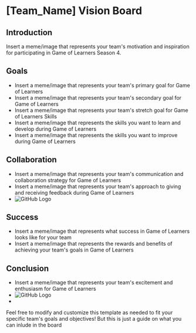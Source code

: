 # [Team_Name] Vision Board

## Introduction
Insert a meme/image that represents your team's motivation and inspiration for participating in Game of Learners Season 4.

## Goals
- Insert a meme/image that represents your team's primary goal for Game of Learners
- Insert a meme/image that represents your team's secondary goal for Game of Learners
- Insert a meme/image that represents your team's stretch goal for Game of Learners
Skills
- Insert a meme/image that represents the skills you want to learn and develop during Game of Learners
- Insert a meme/image that represents the skills you want to improve during Game of Learners

## Collaboration
- Insert a meme/image that represents your team's communication and collaboration strategy for Game of Learners
- Insert a meme/image that represents your team's approach to giving and receiving feedback during Game of Learners
- ![GitHub Logo](https://media.giphy.com/media/jvOPhkGxylZB2uFI4v/giphy.gif)

## Success
- Insert a meme/image that represents what success in Game of Learners looks like for your team
- Insert a meme/image that represents the rewards and benefits of achieving your team's goals in Game of Learners

## Conclusion
- Insert a meme/image that represents your team's excitement and enthusiasm for Game of Learners
- ![GitHub Logo ](https://media.giphy.com/media/5z7CHArtb4AlA5hV7l/giphy.gif)
- 

Feel free to modify and customize this template as needed to fit your specific team's goals and objectives! But this is just a guide on what you can inlude in the board
